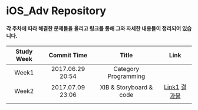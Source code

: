 # iOS_Adv Repository

#### 각 주차에 따라 해결한 문제들을 올리고 링크를 통해 그와 자세한 내용들이 정리되어 있습니다. 


| Study Week |   Commit Time    |        Title         | Link |
| :--------: | :--------------: | :------------------: | :--: |
|   Week1    | 2017.06.29 20:54 | Category Programming |      |
|   Week2    | 2017.07.09 23:06 | XIB & Storyboard & code |   [Link1](https://github.com/Yongjai/TIL/blob/master/iOS/Objective-C/StoryboardvsNIBsvsCode.md/) [결과물](https://github.com/Yongjai/iOS_Adv/img/Calendar.png)  |
|            |                  |                      |      |


